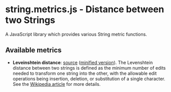 string.metrics.js - Distance between two Strings
================================================


A JavaScript library which provides various String metric functions.


Available metrics
-----------------

   - **Leveinshtein distance**: [source](string.metrics.js/src/string.levenshtein-distance.js) ([minified version](string.metrics.js/bin/string.levenshtein-distance.min.js)).
     The Levenshtein distance between two strings is defined as the minimum
     number of edits needed to transform one string into the other, with the
     allowable edit operations being insertion, deletion, or substitution of a
     single character. See the [Wikipedia article][1] for more details.

[1]: http://en.wikipedia.org/wiki/Levenshtein_distance